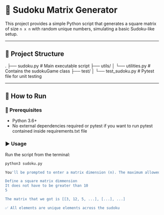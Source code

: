 # 🧩 Sudoku Matrix Generator

This project provides a simple Python script that generates a square matrix of size `n x n` with random unique numbers, simulating a basic Sudoku-like setup.

---

## 📁 Project Structure

.
├── sudoku.py # Main executable script
├── utils/
│ └── utilities.py # Contains the sudokuGame class
├── test/
│ └── test_sudoku.py # Pytest file for unit testing


---

## 🚀 How to Run

### 🔧 Prerequisites
- Python 3.6+
- No external dependencies required or pytest if you want to run pytest contained inside requirements.txt file

### ▶️ Usage

Run the script from the terminal:

```bash
python3 sudoku.py

You'll be prompted to enter a matrix dimension (n). The maximum allowed value is 10 (i.e., a 10x10 matrix).

Define a square matrix dimmension
It does not have to be greater than 10
5

The matrix that we got is [[3, 12, 5, ...], [...], ...]

✅ All elements are unique elements across the sudoku

